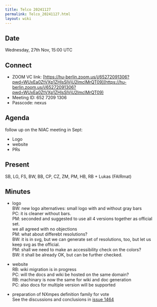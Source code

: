 ```yaml
---
title: Telco 20241127
permalink: Telco_20241127.html
layout: wiki
---
```


Date
----

Wednesday, 27th Nov, 15:00 UTC


Connect
-------
* ZOOM VC link: [https://hu-berlin.zoom.us/j/65272091306?pwd=WUxEa0ZtVXp1ZHlsSlVjU2lmclMrQT09](https://hu-berlin.zoom.us/j/65272091306?pwd=WUxEa0ZtVXp1ZHlsSlVjU2lmclMrQT09)
* Meeting ID: 652 7209 1306
* Passcode: nexus

Agenda
------
follow up on the NIAC meeting in Sept:
- Logo
- website
- PRs

Present
-------
SB, LG, FS, BW, BB, CP, CZ, ZM, PM, HB, RB  + Lukas (FAIRmat)

Minutes
-------
* logo  
BW: new logo alternatives: small logo with and without gray bars  
PC: it is cleaner without bars.  
PM: seconded and suggested to use all 4 versions together as official set.  
we all agreed with no objections  
PM: what about differebt resolutions?  
BW: it is in svg, but we can generate set of resolutions, too, but let us keep svg as the official.  
PM: shall we need to make an accessibility check on the colors?  
BW: it shall be already OK, but can be further checked.  

* website  
RB: wiki migration is in progress  
PC: will the docs and wiki be hosted on the same domain?  
RB: machinary is now the same for wiki and doc generation  
PC: also docs for multiple version will be supported  

* preparation of NXmpes definition family for vote  
See the discussions and conclusions in [issue 1464](https://github.com/nexusformat/definitions/issues/1464)  


